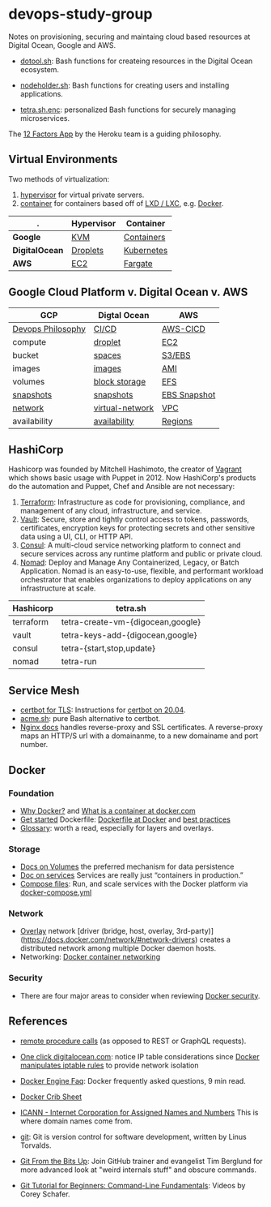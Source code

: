# devops-study-group
Notes on provisioning, securing and
maintaing cloud based resources at Digital Ocean, Google and AWS.

- [dotool.sh](./dotool.sh): Bash functions for createing resources in the Digital Ocean ecosystem.

- [nodeholder.sh](./investigations/nodeholder/): Bash functions for creating users and installing applications.

- [tetra.sh.enc](./tetra/): personalized Bash functions for securely managing microservices. 

The [12 Factors App](https://12factor.net/) by the Heroku team is a 
guiding philosophy.


## Virtual Environments
Two methods of virtualization:

1. [hypervisor](https://en.wikipedia.org/wiki/Hypervisor) for virtual private servers.
2. [container](https://en.wikipedia.org/wiki/OS-level_virtualization) for containers based off of [LXD / LXC](https://linuxcontainers.org/lxd/introduction/), e.g. [Docker](https://www.devonblog.com/continuous-delivery/lxc-vs-lxd-vs-docker-evolution-of-the-container-ecosystem/).

. | Hypervisor | Container
--- | --- | ---
**Google** | [KVM](https://cloud.google.com/blog/products/gcp/7-ways-we-harden-our-kvm-hypervisor-at-google-cloud-security-in-plaintext) | [Containers](https://cloud.google.com/containers/)
**DigitalOcean** | [Droplets](https://www.digitalocean.com/docs/) | [Kubernetes](https://www.digitalocean.com/products/kubernetes)
**AWS** | [EC2](https://aws.amazon.com/ec2/instance-types/) | [Fargate](https://docs.aws.amazon.com/AmazonECS/latest/userguide/what-is-fargate.html)



## Google Cloud Platform v. Digital Ocean v. AWS

GCP | Digtal Ocean | AWS
--- | --- | ---
[Devops Philosophy](https://cloud.google.com/devops/) | [CI/CD](https://www.digitalocean.com/community/tags/ci-cd) | [AWS-CICD](https://aws.amazon.com/blogs/devops/complete-ci-cd-with-aws-codecommit-aws-codebuild-aws-codedeploy-and-aws-codepipeline/)
compute | [droplet](https://www.digitalocean.com/products/droplets) | [EC2](https://aws.amazon.com/ec2/instance-types/)
bucket | [spaces](https://www.digitalocean.com/products/spaces/) | [S3/EBS](https://aws.amazon.com/ebs/)
images |  [images](https://www.digitalocean.com/docs/images/) | [AMI](https://docs.aws.amazon.com/AWSEC2/latest/UserGuide/AMIs.html)
volumes | [block storage](https://www.digitalocean.com/products/block-storage/) | [EFS](https://aws.amazon.com/efs/)
[snapshots](https://cloud.google.com/compute/docs/disks/create-snapshots) | [snapshots](https://www.digitalocean.com/docs/images/snapshots/) | [EBS Snapshot](https://docs.aws.amazon.com/AWSEC2/latest/UserGuide/EBSSnapshots.html)
[network](https://cloud.google.com/blog/products/networking/google-cloud-networking-in-depth-how-andromeda-2-2-enables-high-throughput-vms) | [virtual-network](https://www.digitalocean.com/products/networking/) | [VPC](https://docs.aws.amazon.com/vpc/latest/userguide/how-it-works.html)
availability | [availability](https://www.digitalocean.com/docs/platform/availability-matrix/) | [Regions](https://docs.aws.amazon.com/AWSEC2/latest/UserGuide/using-regions-availability-zones.html)

## HashiCorp

Hashicorp was founded by Mitchell Hashimoto, the creator of [Vagrant](https://www.youtube.com/watch?v=UTQQggVx4sI) which 
shows basic usage with Puppet in 2012. Now HashiCorp's products do the automation and Puppet, Chef and Ansible are not necessary:

1. [Terraform](https://www.hashicorp.com/products/terraform): Infrastructure as code for provisioning, compliance, and management of any cloud, infrastructure, and service.
2. [Vault](https://www.hashicorp.com/products/vault/): Secure, store and tightly control access to tokens, passwords, certificates, encryption keys for protecting secrets and other sensitive data using a UI, CLI, or HTTP API.
3. [Consul](https://www.hashicorp.com/products/consul/): A multi-cloud service networking platform to connect and secure services across any runtime platform and public or private cloud.
4. [Nomad](https://www.hashicorp.com/products/nomad/): Deploy and Manage Any Containerized, Legacy, or Batch Application.
Nomad is an easy-to-use, flexible, and performant workload orchestrator that enables organizations to deploy applications on any infrastructure at scale.

Hashicorp | tetra.sh
--- | ---
terraform | tetra-create-vm-{digocean,google}
vault | tetra-keys-add-{digocean,google}
consul | tetra-{start,stop,update}
nomad | tetra-run

## Service Mesh

- [certbot for TLS](https://certbot.eff.org/): Instructions for [certbot on 20.04](https://certbot.eff.org/instructions?ws=nginx&os=ubuntufocal).
- [acme.sh](https://github.com/acmesh-official/acme.sh): pure Bash alternative to certbot.
- [Nginx docs](https://docs.nginx.com/) handles reverse-proxy and SSL certificates. A reverse-proxy maps an HTTP/S url with a domainanme, to a new domainame and port number.

## Docker
### Foundation
- [Why Docker?](https://www.docker.com/why-docker) and [What is a container at docker.com](https://www.docker.com/resources/what-container)
- [Get started](https://docs.docker.com/get-started/) Dockerfile: [Dockerfile at Docker](https://docs.docker.com/glossary/?term=Dockerfile) and [best practices](https://docs.docker.com/develop/develop-images/dockerfile_best-practices/)
- [Glossary](https://docs.docker.com/glossary/): worth a read, especially for layers and overlays.

### Storage
- [Docs on Volumes](https://docs.docker.com/storage/volumes/) the preferred mechanism for data persistence
- [Doc on services](https://docs.docker.com/get-started/part3/#about-services) Services are really just “containers in production.”
- [Compose files](https://docs.docker.com/compose/compose-file/): Run, and scale services with the Docker platform via [docker-compose.yml](https://docs.docker.com/get-started/part3/#your-first-docker-composeyml-file)

### Network
- [Overlay](https://docs.docker.com/network/overlay/) network [driver (bridge, host, overlay, 3rd-party)] (https://docs.docker.com/network/#network-drivers) creates a distributed network among multiple Docker daemon hosts. 
- Networking: [Docker container networking](https://docs.docker.com/v17.09/engine/userguide/networking/#default-networks)

### Security
- There are four major areas to consider when reviewing [Docker security](https://docs.docker.com/engine/security/security/).

## References
- [remote procedure calls](https://en.wikipedia.org/wiki/Remote_procedure_call)
(as opposed to REST or GraphQL requests).
- [One click digitalocean.com](https://docs.digitalocean.com/products/marketplace/catalog/docker/#getting-started-after-deploying-docker): notice IP table considerations since [Docker manipulates iptable rules](https://docs.docker.com/network/iptables/) to provide network isolation
- [Docker Engine Faq](https://docs.docker.com/engine/faq/): Docker frequently asked questions, 9 min read.
- [Docker Crib Sheet](https://github.com/wsargent/docker-cheat-sheet)
 - [ICANN - Internet Corporation for Assigned Names and Numbers](https://www.icann.org/resources/pages/beginners-guides-2012-03-06-en) This is where domain names come from.
- [git](https://git-scm.com/): Git is version control for software development, written by Linus Torvalds.
- [Git From the Bits Up](https://www.youtube.com/watch?v=MYP56QJpDr4): Join GitHub trainer and evangelist Tim Berglund for more advanced look at "weird internals stuff" and obscure commands.

- [Git Tutorial for Beginners: Command-Line Fundamentals](https://www.youtube.com/watch?v=HVsySz-h9r4&list=PL-osiE80TeTuRUfjRe54Eea17-YfnOOAx): Videos by Corey Schafer.
